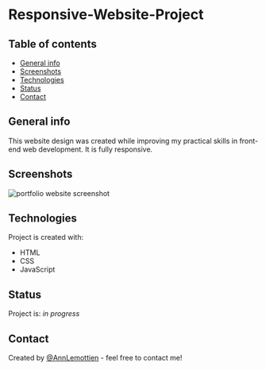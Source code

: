 # Responsive-Website-Project

## Table of contents
* [General info](#general-info)
* [Screenshots](#screenshots)
* [Technologies](#technologies)
* [Status](#status)
* [Contact](#contact)

## General info
This website design was created while improving my practical skills in front-end web development.
It is fully responsive.

## Screenshots
![portfolio website screenshot](./img/screenshot.jpg)

## Technologies
Project is created with:
* HTML
* CSS
* JavaScript

## Status
Project is: _in progress_

## Contact
Created by [@AnnLemottien](https://www.linkedin.com/in/anna-drenda-aa2b921a5) - feel free to contact me!
